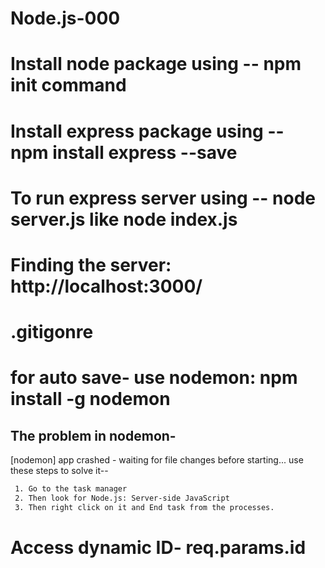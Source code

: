 # Node.js-000
# Install node package using -- npm init command
# Install express package using -- npm install express --save
# To run express server using -- node server.js like node index.js
# Finding the server: http://localhost:3000/
# .gitigonre
# for auto save- use nodemon: npm install -g nodemon

## The problem in nodemon-
[nodemon] app crashed - waiting for file changes before starting...
use these steps to solve it--
```bash
 1. Go to the task manager
 2. Then look for Node.js: Server-side JavaScript
 3. Then right click on it and End task from the processes. 
 ```
# Access dynamic ID- req.params.id